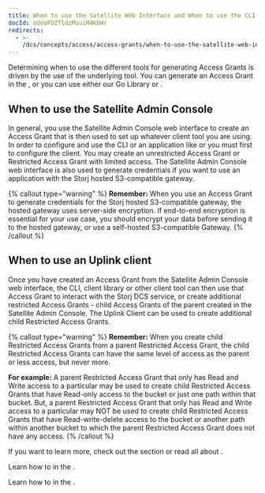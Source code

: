 ```yaml
---
title: When to use the Satellite Web Interface and When to use the CLI
docId: oUovFUZTldzMuuiM4KbHr
redirects:
  - >-
    /dcs/concepts/access/access-grants/when-to-use-the-satellite-web-interface-and-when-to-use-the-cli
---
```


Determining when to use the different tools for generating Access Grants is driven by the use of the underlying tool. You can generate an Access Grant in the [](docId:nGzxQBhV8nx5Pukj6O0zT), or you can use either our Go Library or [](docId:OXSINcFRuVMBacPvswwNU). &#x20;

## When to use the Satellite Admin Console

In general, you use the Satellite Admin Console web interface to create an Access Grant that is then used to set up whatever client tool you are using. In order to configure and use the CLI or an application like [](docId:OkJongWeLGhPy4KKz34W4) or [](docId:LdrqSoECrAyE_LQMvj3aF) you must first [](docId:b4-QgUOxVHDHSIWpAf3hG) to configure the client. You may create an unrestricted Access Grant or Restricted Access Grant with limited access. The Satellite Admin Console web interface is also used to generate credentials if you want to use an application with the Storj hosted S3-compatible gateway.

{% callout type="warning"  %}
**Remember:** When you use an Access Grant to generate credentials for the Storj hosted S3-compatible gateway, the hosted gateway uses server-side encryption. If end-to-end encryption is essential for your use case, you should encrypt your data before sending it to the hosted gateway, or use a self-hosted S3-compatible Gateway.
{% /callout %}

## When to use an Uplink client

Once you have created an Access Grant from the Satellite Admin Console web interface, the CLI, client library or other client tool can then use that Access Grant to interact with the Storj DCS service, or create additional restricted Access Grants - child Access Grants of the parent created in the Satellite Admin Console. The Uplink Client can be used to create additional child Restricted Access Grants.&#x20;

{% callout type="warning"  %}
**Remember:** When you create child Restricted Access Grants from a parent Restricted Access Grant, the child Restricted Access Grants can have the same level of access as the parent or less access, but never more.&#x20;

**For example:** A parent Restricted Access Grant that only has Read and Write access to a particular may be used to create child Restricted Access Grants that have Read-only access to the bucket or just one path within that bucket. But, a parent Restricted Access Grant that only has Read and Write access to a particular may NOT be used to create child Restricted Access Grants that have Read-write-delete access to the bucket or another path within another bucket to which the parent Restricted Access Grant does not have any access.
{% /callout %}

If you want to learn more, check out the [](docId:M-5oxBinC6J1D-qSNjKYS) section or read all about [](docId:bNywu7-9KLjYfk5LBQABx).

Learn how to [](docId:OXSINcFRuVMBacPvswwNU) in the [](docId:nGzxQBhV8nx5Pukj6O0zT).

Learn how to [](docId:OXSINcFRuVMBacPvswwNU) in the [](docId:TbMdOGCAXNWyPpQmH6EOq).
